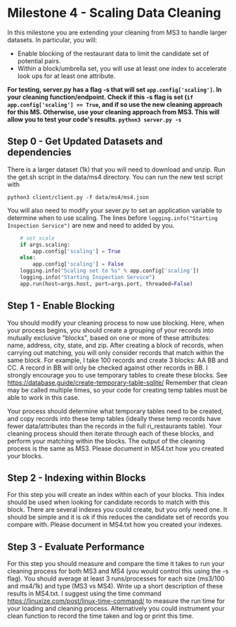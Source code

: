 # Milestone 4 - Scaling Data Cleaning

In this milestone you are extending your cleaning from MS3 to handle larger datasets. In particular, you will:
 - Enable blocking of the restaurant data to limit the candidate set of potential pairs.
 - Within a block/umbrella set, you will use at least one index to accelerate look ups for at least one attribute.

**For testing, server.py has a flag -s that will set `app.config['scaling']`. In your cleaning function/endpoint. Check if this -s flag is set (`if app.config['scaling'] == True`, and if so use the new cleaning approach for this MS. Otherwise, use your cleaning approach from MS3. This will allow you to test your code's results. `python3 server.py -s`**


## Step 0 - Get Updated Datasets and dependencies

There is a larger dataset (1k) that you will need to download and unzip. Run the get.sh script in the data/ms4 directory. 
You can run the new test script with

```
python3 client/client.py -f data/ms4/ms4.json
```


You will also need to modify your sever.py to set an application variable to determine when to use scaling. The lines before `logging.info("Starting Inspection Service")` are new and need to added by you.

```python
    # set scale
    if args.scaling:
        app.config['scaling'] = True
    else:
        app.config['scaling'] = False
    logging.info("Scaling set to %s" % app.config['scaling'])
    logging.info("Starting Inspection Service")
    app.run(host=args.host, port=args.port, threaded=False)
```



## Step 1 - Enable Blocking

You should modify your cleaning process to now use blocking. Here, when your process begins, you should create a grouping of your records into mutually exclusive "blocks", based on one or more of these attributes: name, address, city, state, and zip. After creating a block of records, when carrying out matching, you will only consider records that match within the same block. For example, I take 100 records and create 3 blocks: AA BB and CC. A record in BB will only be checked against other records in BB. I strongly encourage you to use temporary tables to create these blocks. See https://database.guide/create-temporary-table-sqlite/ Remember that clean may be called multiple times, so your code for creating temp tables must be able to work in this case.

Your process should determine what temporary tables need to be created, and copy records into these temp tables (ideally these temp records have fewer data/attributes than the records in the full ri_restaurants table). Your cleaning process should then iterate through each of these blocks, and perform your matching within the blocks. The output of the cleaning process is the same as MS3. Please document in MS4.txt how you created your blocks.


## Step 2 - Indexing within Blocks

For this step you will create an index within each of your blocks. This index should be used when looking for candidate records to match with this block. There are several indexes you could create, but you only need one. It should be simple and it is ok if this reduces the candidate set of records you compare with. Please document in MS4.txt how you created your indexes.

## Step 3 - Evaluate Performance

For this step you should measure and compare the time it takes to run your cleaning process for both MS3 and MS4 (you would control this using the -s flag).  You should average at least 3 runs/processes for each size (ms3/100 and ms4/1k) and type (MS3 vs MS4). Write up a short description of these results in MS4.txt. I suggest using the time command https://linuxize.com/post/linux-time-command/ to measure the run time for your loading and cleaning process. Alternatively you could instrument your clean function to record the time taken and log or print this time. 